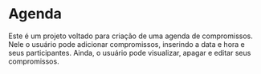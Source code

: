 # Agenda
Este é um projeto voltado para criação de uma agenda de compromissos. Nele o usuário pode adicionar compromissos, inserindo a data e hora e seus participantes. Ainda, o usuário pode visualizar, apagar e editar seus compromissos.
